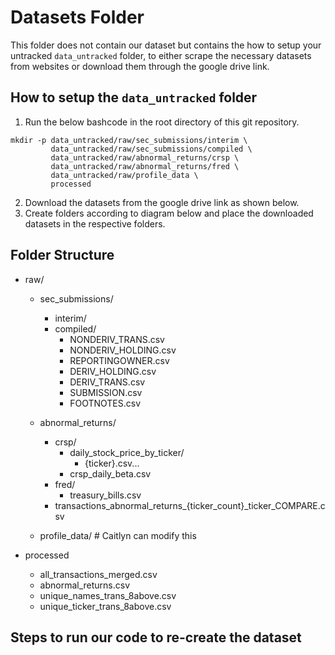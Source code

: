# Datasets Folder 
This folder does not contain our dataset but contains the how to setup your untracked  `data_untracked` folder, to either scrape the necessary datasets from websites or download them through the google drive link. 

## How to setup the `data_untracked` folder
1. Run the below bashcode in the root directory of this git repository.
```{bash}
mkdir -p data_untracked/raw/sec_submissions/interim \
         data_untracked/raw/sec_submissions/compiled \
         data_untracked/raw/abnormal_returns/crsp \
         data_untracked/raw/abnormal_returns/fred \
         data_untracked/raw/profile_data \
         processed
 ```
2. Download the datasets from the google drive link as shown below.
3. Create folders according to diagram below and place the downloaded datasets in the respective folders.

## Folder Structure
- raw/
    - sec_submissions/
        - interim/
        - compiled/
            - NONDERIV_TRANS.csv
            - NONDERIV_HOLDING.csv
            - REPORTINGOWNER.csv
            - DERIV_HOLDING.csv
            - DERIV_TRANS.csv
            - SUBMISSION.csv
            - FOOTNOTES.csv

    - abnormal_returns/
        - crsp/
            - daily_stock_price_by_ticker/
                - {ticker}.csv...
            - crsp_daily_beta.csv
        - fred/
            - treasury_bills.csv
        - transactions_abnormal_returns_{ticker_count}_ticker_COMPARE.csv

    - profile_data/ # Caitlyn can modify this

- processed

    - all_transactions_merged.csv
    - abnormal_returns.csv
    - unique_names_trans_8above.csv
    - unique_ticker_trans_8above.csv


## Steps to run our code to re-create the dataset